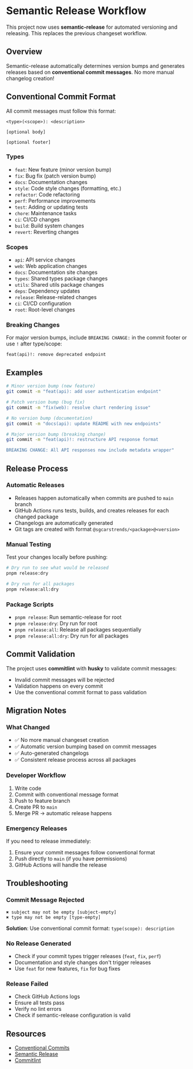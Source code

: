 # Semantic Release Workflow

This project now uses **semantic-release** for automated versioning and releasing. This replaces the previous changeset workflow.

## Overview

Semantic-release automatically determines version bumps and generates releases based on **conventional commit messages**. No more manual changelog creation!

## Conventional Commit Format

All commit messages must follow this format:

```
<type>(<scope>): <description>

[optional body]

[optional footer]
```

### Types
- `feat`: New feature (minor version bump)
- `fix`: Bug fix (patch version bump)
- `docs`: Documentation changes
- `style`: Code style changes (formatting, etc.)
- `refactor`: Code refactoring
- `perf`: Performance improvements
- `test`: Adding or updating tests
- `chore`: Maintenance tasks
- `ci`: CI/CD changes
- `build`: Build system changes
- `revert`: Reverting changes

### Scopes
- `api`: API service changes
- `web`: Web application changes
- `docs`: Documentation site changes
- `types`: Shared types package changes
- `utils`: Shared utils package changes
- `deps`: Dependency updates
- `release`: Release-related changes
- `ci`: CI/CD configuration
- `root`: Root-level changes

### Breaking Changes
For major version bumps, include `BREAKING CHANGE:` in the commit footer or use `!` after type/scope:

```
feat(api)!: remove deprecated endpoint
```

## Examples

```bash
# Minor version bump (new feature)
git commit -m "feat(api): add user authentication endpoint"

# Patch version bump (bug fix)
git commit -m "fix(web): resolve chart rendering issue"

# No version bump (documentation)
git commit -m "docs(api): update README with new endpoints"

# Major version bump (breaking change)
git commit -m "feat(api)!: restructure API response format

BREAKING CHANGE: All API responses now include metadata wrapper"
```

## Release Process

### Automatic Releases
- Releases happen automatically when commits are pushed to `main` branch
- GitHub Actions runs tests, builds, and creates releases for each changed package
- Changelogs are automatically generated
- Git tags are created with format `@sgcarstrends/<package>@<version>`

### Manual Testing
Test your changes locally before pushing:

```bash
# Dry run to see what would be released
pnpm release:dry

# Dry run for all packages
pnpm release:all:dry
```

### Package Scripts
- `pnpm release`: Run semantic-release for root
- `pnpm release:dry`: Dry run for root
- `pnpm release:all`: Release all packages sequentially
- `pnpm release:all:dry`: Dry run for all packages

## Commit Validation

The project uses **commitlint** with **husky** to validate commit messages:

- Invalid commit messages will be rejected
- Validation happens on every commit
- Use the conventional commit format to pass validation

## Migration Notes

### What Changed
- ✅ No more manual changeset creation
- ✅ Automatic version bumping based on commit messages
- ✅ Auto-generated changelogs
- ✅ Consistent release process across all packages

### Developer Workflow
1. Write code
2. Commit with conventional message format
3. Push to feature branch
4. Create PR to `main`
5. Merge PR → automatic release happens

### Emergency Releases
If you need to release immediately:
1. Ensure your commit messages follow conventional format
2. Push directly to `main` (if you have permissions)
3. GitHub Actions will handle the release

## Troubleshooting

### Commit Message Rejected
```
✖ subject may not be empty [subject-empty]
✖ type may not be empty [type-empty]
```
**Solution**: Use conventional commit format: `type(scope): description`

### No Release Generated
- Check if your commit types trigger releases (`feat`, `fix`, `perf`)
- Documentation and style changes don't trigger releases
- Use `feat` for new features, `fix` for bug fixes

### Release Failed
- Check GitHub Actions logs
- Ensure all tests pass
- Verify no lint errors
- Check if semantic-release configuration is valid

## Resources

- [Conventional Commits](https://www.conventionalcommits.org/)
- [Semantic Release](https://semantic-release.gitbook.io/)
- [Commitlint](https://commitlint.js.org/)